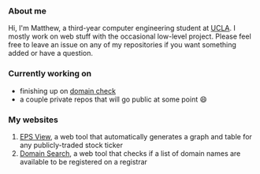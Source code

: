 ### About me

Hi, I'm Matthew, a third-year computer engineering student at [UCLA](https://www.ucla.edu/). I mostly work on web stuff with the occasional low-level project. Please feel free to leave an issue on any of my repositories if you want something added or have a question.

### Currently working on

- finishing up on [domain check](github.com/matthew-chandler/domain-check)
- a couple private repos that will go public at some point 😄

### My websites
1. [EPS View](eps.machandler.com), a web tool that automatically generates a graph and table for any publicly-traded stock ticker
2. [Domain Search](domains.machandler.com), a web tool that checks if a list of domain names are available to be registered on a registrar


